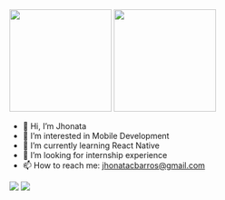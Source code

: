 
  <div align-items:center>
  <img height="180em" src="https://github-readme-stats.vercel.app/api?username=e-astwind&show_icons=true&theme=dracula&include_all_commits=true&count_private=true"/>
  <img height="180em" src="https://github-readme-stats.vercel.app/api/top-langs/?username=e-astwind&layout=compact&langs_count=7&theme=dracula"/>
  </div>

- 👋 Hi, I’m Jhonata
- 👀 I’m interested in Mobile Development
- 🌱 I’m currently learning React Native
- 💞️ I’m looking for internship experience
- 📫 How to reach me: jhonatacbarros@gmail.com

<div> 
  
 
 
  <a href = "mailto:jhonatacbarros@gmail.com"><img src="https://img.shields.io/badge/-Gmail-%23333?style=for-the-badge&logo=gmail&logoColor=white" target="_blank"></a>
  <a href="https://www.linkedin.com/in/jhonatac-barros/" target="_blank"><img src="https://img.shields.io/badge/-LinkedIn-%230077B5?style=for-the-badge&logo=linkedin&logoColor=white" target="_blank"></a> 
 
  
 
</div>
